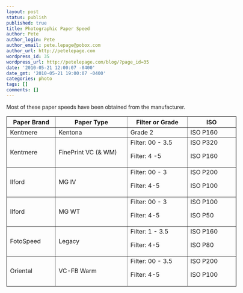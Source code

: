 ```yaml
---
layout: post
status: publish
published: true
title: Photographic Paper Speed
author: Pete
author_login: Pete
author_email: pete.lepage@pobox.com
author_url: http://petelepage.com
wordpress_id: 35
wordpress_url: http://petelepage.com/blog/?page_id=35
date: '2010-05-21 12:00:07 -0400'
date_gmt: '2010-05-21 19:00:07 -0400'
categories: photo
tags: []
comments: []
---
```

Most of these paper speeds have been obtained from the manufacturer.

<table style="width: 612px;" border="1">
<tbody>
<tr>
<th style="width: 113px;"> Paper Brand</th>
<th style="width: 177px;"> Paper Type</th>
<th style="width: 145px;"> Filter or Grade</th>
<th style="width: 114px;"> ISO</th>
</tr>
<tr>
<td style="width: 113px;">Kentmere</td>
<td style="width: 177px;">Kentona</td>
<td style="width: 145px;">Grade 2</td>
<td style="width: 114px;">ISO P160</td>
</tr>
<tr>
<td style="width: 113px;">Kentmere</td>
<td style="width: 177px;">FinePrint VC (&amp; WM)</td>
<td style="width: 145px;">Filter: 00 - 3.5</p>

Filter: 4 -5</td>
<td style="width: 114px;">ISO P320

ISO P160</td>
</tr>
<tr>
<td style="width: 113px;">Ilford</td>
<td style="width: 177px;">MG IV</td>
<td style="width: 145px;">Filter: 00 - 3

Filter: 4-5</td>
<td style="width: 114px;">ISO P200

ISO P100</td>
</tr>
<tr>
<td style="width: 113px;">Ilford</td>
<td style="width: 177px;">MG WT</td>
<td style="width: 145px;">Filter: 00 - 3

Filter: 4-5</td>
<td style="width: 114px;">ISO P100

ISO P50</td>
</tr>
<tr>
<td style="width: 113px;">FotoSpeed</td>
<td style="width: 177px;">Legacy</td>
<td style="width: 145px;">Filter: 1 - 3.5

Filter: 4-5</td>
<td style="width: 114px;">ISO P160

ISO P80</td>
</tr>
<tr>
<td style="width: 113px;">Oriental</td>
<td style="width: 177px;">VC-FB Warm</td>
<td style="width: 145px;">Filter: 00 - 3.5

Filter: 4-5</td>
<td style="width: 114px;">ISO P200

<p>ISO P100</td>
</tr>
</tbody>
</table>
